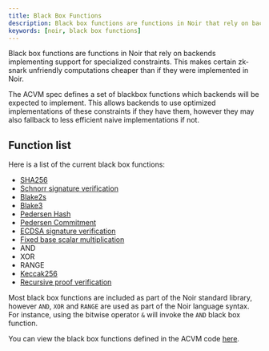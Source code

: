 ```yaml
---
title: Black Box Functions
description: Black box functions are functions in Noir that rely on backends implementing support for specialized constraints.
keywords: [noir, black box functions]
---
```


Black box functions are functions in Noir that rely on backends implementing support for specialized constraints. This makes certain zk-snark unfriendly computations cheaper than if they were implemented in Noir.

The ACVM spec defines a set of blackbox functions which backends will be expected to implement. This allows backends to use optimized implementations of these constraints if they have them, however they may also fallback to less efficient naive implementations if not.

## Function list

Here is a list of the current black box functions:

- [SHA256](./cryptographic_primitives/hashes#sha256)
- [Schnorr signature verification](./cryptographic_primitives/schnorr)
- [Blake2s](./cryptographic_primitives/hashes#blake2s)
- [Blake3](./cryptographic_primitives/hashes#blake3)
- [Pedersen Hash](./cryptographic_primitives/hashes#pedersen_hash)
- [Pedersen Commitment](./cryptographic_primitives/hashes#pedersen_commitment)
- [ECDSA signature verification](./cryptographic_primitives/ecdsa_sig_verification)
- [Fixed base scalar multiplication](./cryptographic_primitives/scalar)
- AND
- XOR
- RANGE
- [Keccak256](./cryptographic_primitives/hashes#keccak256)
- [Recursive proof verification](./recursion)

Most black box functions are included as part of the Noir standard library, however `AND`, `XOR` and `RANGE` are used as part of the Noir language syntax. For instance, using the bitwise operator `&` will invoke the `AND` black box function.

You can view the black box functions defined in the ACVM code [here](https://github.com/noir-lang/noir/blob/master/acvm-repo/acir/src/circuit/black_box_functions.rs).

